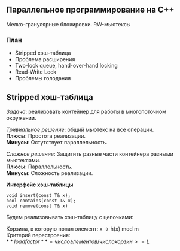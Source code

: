 ## Параллельное программирование на C++

Мелко-гранулярные блокировки. RW-мьютексы




### План

* Stripped хэш-таблица
* Проблема расширения
* Two-lock queue, hand-over-hand locking
* Read-Write Lock
* Проблемы голодания



## Stripped хэш-таблица


*Задача*: реализовать контейнер для работы в многопоточном окружении.

*Тривиальное решение*: общий мьютекс на все операции.<br>
**Плюсы**: Простота реализации.<br>
**Минусы**: Остутствует параллельность.<br>

*Сложное решение*: Защитить разные части контейнера разными мьютексами.<br>
**Плюсы**: Параллельность.<br>
**Минусы**: Сложность реализации.<br>


**Интерфейс хэш-таблицы**
```
void insert(const T& x);
bool contains(const T& x);
void remove(const T& x)
```


Будем реализовывать хэш-таблицу с цепочками:

Корзина, в которую попал элемент: x -> h(x) mod m<br>
Критерий перестроения:<br>
$**load factor** = число элементов / число корзин >= L$